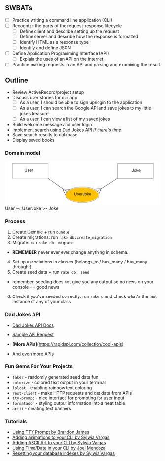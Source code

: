 ## SWBATs

* [ ] Practice writing a command line application (CLI)
* [ ] Recognize the parts of the request-response lifecycle
    * [ ] Define client and describe setting up the request
    * [ ] Define server and describe how the response is formatted
    * [ ] Identify HTML as a response type
    * [ ] Identify and define JSON
* [ ] Define Application Programming Interface (API)
    * [ ] Explain the uses of an API on the internet
* [ ] Practice making requests to an API and parsing and examining the result

## Outline
- Review ActiveRecord/project setup
- Discuss user stories for our app
  - [ ] As a user, I should be able to sign up/login to the application
  - [ ] As a user, I can search the Google API and save jokes to my little jokes treasure
  - [ ] As a user, I can view a list of my saved jokes
- Build welcome message and user login
- Implement search using Dad Jokes API
*If there's time*
- Save search results to database
- Display saved books

### Domain model
![](jokeApp.png)
User -< UserJoke >- Joke

### Process
1. Create Gemfile + run `bundle`
2. Create migrations: run `rake db:create_migration`
3. Migrate: run `rake db: migrate`
* **REMEMBER** never ever ever change anything in schema.
4. Set up associations in classes (belongs_to / has_many / has_many through:)
5. Create seed data + run `rake db: seed`
* remember: seeding does not give you any output so no news on your console == good news
6. Check if you've seeded correctly: run `rake c` and check what's the last instance of any of your class

### Dad Jokes API

- [Dad Jokes API Docs](https://icanhazdadjoke.com/api)
- [Sample API Request](https://icanhazdadjoke.com/api#fetch-a-random-dad-joke)

- **[More APIs]**(https://rapidapi.com/collection/cool-apis)
- [And even more APIs](https://medium.com/@vicbergquist/18-fun-apis-for-your-next-project-8008841c7be9)

### Fun Gems For Your Projects
- `faker` - randomly generated seed data fun
- `colorize` - colored text output in your terminal
- `lolcat` - enabling rainbow text coloring
- `rest-client` - make HTTP requests and get data from APIs
- `tty-prompt` - nice interface for prompting for user input
- `formatador` - styling output information into a neat table
- `artii` - creating text banners

### Tutorials
- [Using TTY Prompt by Brandon James](https://medium.com/@brandonj2858/benefits-of-using-tty-prompt-for-my-first-project-e5cfbc598a62)
- [Adding animations to your CLI by Sylwia Vargas](https://medium.com/better-programming/add-an-animation-or-a-giph-to-your-ruby-cli-29952e8c46ea)
- [Adding ASCII Art to your CLI by Sylwia Vargas](https://medium.com/@sylwiavargas/adding-pictures-to-your-ruby-cli-4252b89823a)
- [Using Time/Date in your CLI by Joel Mendoza](https://medium.com/@joelmendza173/ruby-date-time-for-dummies-9f45518bab64)
- [Resetting your database indexes by Sylwia Vargas]()
